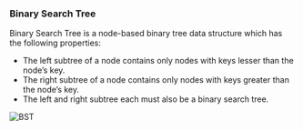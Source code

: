 ### Binary Search Tree
Binary Search Tree is a node-based binary tree data structure which has the following properties:

- The left subtree of a node contains only nodes with keys lesser than the node’s key.
- The right subtree of a node contains only nodes with keys greater than the node’s key.
- The left and right subtree each must also be a binary search tree.                           

![BST](https://user-images.githubusercontent.com/103468688/224972642-cee64b74-c7e7-4ed7-aac0-96a808d659c7.png)
